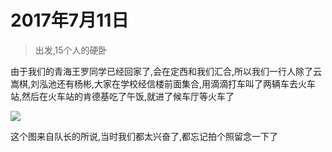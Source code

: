 <script src="../../../js/lazysize.min.js"></script>
<script src="../../../js/head.js"></script>
<link href="../../../css/style.css" rel="stylesheet" >

# 2017年7月11日

> 出发,15个人的硬卧

由于我们的青海王罗同学已经回家了,会在定西和我们汇合,所以我们一行人除了云嵩棋,刘泓池还有杨彬,大家在学校经信楼前面集合,用滴滴打车叫了两辆车去火车站,然后在火车站的肯德基吃了午饭,就进了候车厅等火车了

![](https://yumiao-static.oss-cn-beijing.aliyuncs.com/image/2017/07/11/IMG_1.JPG)

这个图来自队长的所说,当时我们都太兴奋了,都忘记拍个照留念一下了

<script src="../../../js/x-oss-process.js"></script>